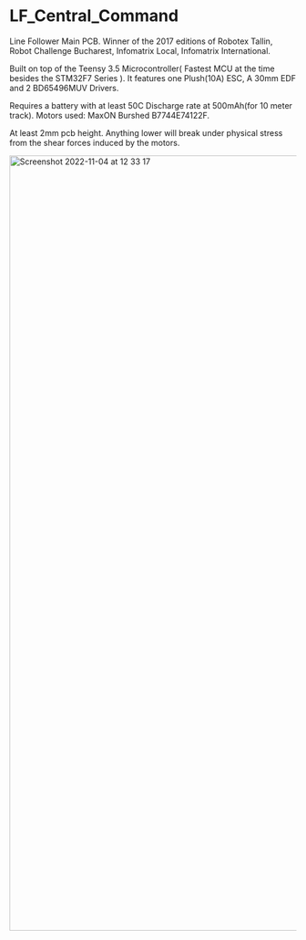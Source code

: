# LF_Central_Command

Line Follower Main PCB. Winner of the 2017 editions of Robotex Tallin, Robot Challenge Bucharest, Infomatrix Local, Infomatrix International.

Built on top of the Teensy 3.5 Microcontroller( Fastest MCU at the time besides the STM32F7 Series ). It features one Plush(10A) ESC, A 30mm EDF and 2 BD65496MUV Drivers.

Requires a battery with at least 50C Discharge rate at 500mAh(for 10 meter track). Motors used: MaxON Burshed B7744E74122F.

At least 2mm pcb height. Anything lower will break under physical stress from the shear forces induced by the motors.

<img width="1359" alt="Screenshot 2022-11-04 at 12 33 17" src="https://user-images.githubusercontent.com/45018530/199962969-4f2804cb-ceec-41a7-80e1-c10fac922972.png">

